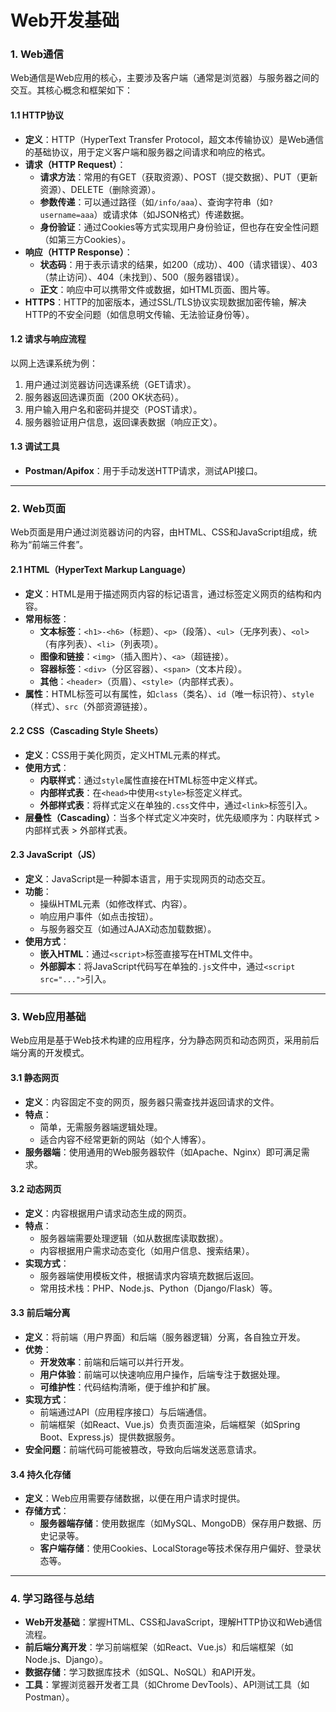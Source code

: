 

# Web开发基础

### 1. Web通信
Web通信是Web应用的核心，主要涉及客户端（通常是浏览器）与服务器之间的交互。其核心概念和框架如下：

#### **1.1 HTTP协议**
- **定义**：HTTP（HyperText Transfer Protocol，超文本传输协议）是Web通信的基础协议，用于定义客户端和服务器之间请求和响应的格式。
- **请求（HTTP Request）**：
  - **请求方法**：常用的有GET（获取资源）、POST（提交数据）、PUT（更新资源）、DELETE（删除资源）。
  - **参数传递**：可以通过路径（如`/info/aaa`）、查询字符串（如`?username=aaa`）或请求体（如JSON格式）传递数据。
  - **身份验证**：通过Cookies等方式实现用户身份验证，但也存在安全性问题（如第三方Cookies）。
- **响应（HTTP Response）**：
  - **状态码**：用于表示请求的结果，如200（成功）、400（请求错误）、403（禁止访问）、404（未找到）、500（服务器错误）。
  - **正文**：响应中可以携带文件或数据，如HTML页面、图片等。
- **HTTPS**：HTTP的加密版本，通过SSL/TLS协议实现数据加密传输，解决HTTP的不安全问题（如信息明文传输、无法验证身份等）。

#### **1.2 请求与响应流程**
以网上选课系统为例：
1. 用户通过浏览器访问选课系统（GET请求）。
2. 服务器返回选课页面（200 OK状态码）。
3. 用户输入用户名和密码并提交（POST请求）。
4. 服务器验证用户信息，返回课表数据（响应正文）。

#### **1.3 调试工具**
- **Postman/Apifox**：用于手动发送HTTP请求，测试API接口。

---

### 2. Web页面
Web页面是用户通过浏览器访问的内容，由HTML、CSS和JavaScript组成，统称为“前端三件套”。

#### **2.1 HTML（HyperText Markup Language）**
- **定义**：HTML是用于描述网页内容的标记语言，通过标签定义网页的结构和内容。
- **常用标签**：
  - **文本标签**：`<h1>-<h6>`（标题）、`<p>`（段落）、`<ul>`（无序列表）、`<ol>`（有序列表）、`<li>`（列表项）。
  - **图像和链接**：`<img>`（插入图片）、`<a>`（超链接）。
  - **容器标签**：`<div>`（分区容器）、`<span>`（文本片段）。
  - **其他**：`<header>`（页眉）、`<style>`（内部样式表）。
- **属性**：HTML标签可以有属性，如`class`（类名）、`id`（唯一标识符）、`style`（样式）、`src`（外部资源链接）。

#### **2.2 CSS（Cascading Style Sheets）**
- **定义**：CSS用于美化网页，定义HTML元素的样式。
- **使用方式**：
  - **内联样式**：通过`style`属性直接在HTML标签中定义样式。
  - **内部样式表**：在`<head>`中使用`<style>`标签定义样式。
  - **外部样式表**：将样式定义在单独的`.css`文件中，通过`<link>`标签引入。
- **层叠性（Cascading）**：当多个样式定义冲突时，优先级顺序为：内联样式 > 内部样式表 > 外部样式表。

#### **2.3 JavaScript（JS）**
- **定义**：JavaScript是一种脚本语言，用于实现网页的动态交互。
- **功能**：
  - 操纵HTML元素（如修改样式、内容）。
  - 响应用户事件（如点击按钮）。
  - 与服务器交互（如通过AJAX动态加载数据）。
- **使用方式**：
  - **嵌入HTML**：通过`<script>`标签直接写在HTML文件中。
  - **外部脚本**：将JavaScript代码写在单独的`.js`文件中，通过`<script src="...">`引入。

---

### 3. Web应用基础
Web应用是基于Web技术构建的应用程序，分为静态网页和动态网页，采用前后端分离的开发模式。

#### **3.1 静态网页**
- **定义**：内容固定不变的网页，服务器只需查找并返回请求的文件。
- **特点**：
  - 简单，无需服务器端逻辑处理。
  - 适合内容不经常更新的网站（如个人博客）。
- **服务器端**：使用通用的Web服务器软件（如Apache、Nginx）即可满足需求。

#### **3.2 动态网页**
- **定义**：内容根据用户请求动态生成的网页。
- **特点**：
  - 服务器端需要处理逻辑（如从数据库读取数据）。
  - 内容根据用户需求动态变化（如用户信息、搜索结果）。
- **实现方式**：
  - 服务器端使用模板文件，根据请求内容填充数据后返回。
  - 常用技术栈：PHP、Node.js、Python（Django/Flask）等。

#### **3.3 前后端分离**
- **定义**：将前端（用户界面）和后端（服务器逻辑）分离，各自独立开发。
- **优势**：
  - **开发效率**：前端和后端可以并行开发。
  - **用户体验**：前端可以快速响应用户操作，后端专注于数据处理。
  - **可维护性**：代码结构清晰，便于维护和扩展。
- **实现方式**：
  - 前端通过API（应用程序接口）与后端通信。
  - 前端框架（如React、Vue.js）负责页面渲染，后端框架（如Spring Boot、Express.js）提供数据服务。
- **安全问题**：前端代码可能被篡改，导致向后端发送恶意请求。

#### **3.4 持久化存储**
- **定义**：Web应用需要存储数据，以便在用户请求时提供。
- **存储方式**：
  - **服务器端存储**：使用数据库（如MySQL、MongoDB）保存用户数据、历史记录等。
  - **客户端存储**：使用Cookies、LocalStorage等技术保存用户偏好、登录状态等。

---

### 4. 学习路径与总结
- **Web开发基础**：掌握HTML、CSS和JavaScript，理解HTTP协议和Web通信流程。
- **前后端分离开发**：学习前端框架（如React、Vue.js）和后端框架（如Node.js、Django）。
- **数据存储**：学习数据库技术（如SQL、NoSQL）和API开发。
- **工具**：掌握浏览器开发者工具（如Chrome DevTools）、API测试工具（如Postman）。

